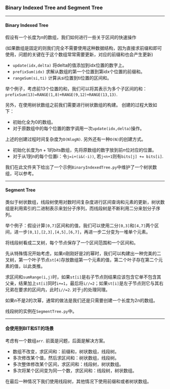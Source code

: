 ### Binary Indexed Tree and Segment Tree 
---
#### Binary Indexed Tree

假设有一个长度为$n$的数组，我们如何进行一些关于区间的快速操作

(如果数组是固定的则我们完全不需要使用这种数据结构，因为直接求前缀和即可使用，问题的关键在于这个数组常常需要更新，对应的前缀和也会产生更新)

- `update(idx,delta)` 将delta的值添加到idx位置的数字上。
- `prefixSum(idx)` 求解从数组的第一个位置到第idx个位置的前缀和。
- `rangeSum(si,ti)` 计算从si位置到ti位置的区间和。

举个例子，考虑前13个位置的和，我们可以将其表示为多个子区间的和：
`prefixSum(13)=RANGE(1,8)+RANGE(9,12)+RANGE(13,13)`.

另外，在使用树状数组之前我们需要进行树状数组的构建。
创建的过程大致如下：

- 初始化全为0的数组。
- 对于原数组中的每个位置的数字调用一次`update(idx,delta)`操作。
  
上述的创建过程时间复杂度为`O(NlogN)`. 另外还有一种`O(N)`的创建方式。

- 初始化长度为$n+1$的bits数组，先将原数组的数字放到前$n$位对应的位置。
- 对于从1到n的每个位置i：令`j=i+(i&(-i))`, 若`j<n+1`则有`bits[j] += bits[i]`.

我们在此文件夹下给出了一个示例`BinaryIndexedTree.py`中维护了一个树状数组，可以参考。

---

#### Segment Tree 

类似于树状数组，线段树使用对数时间复杂度进行区间查询和元素的更新，树状数组是利用索引的二进制表示来划分子序列，而线段树是不断利用二分来划分子序列。

举个例子：假设计算`[0,7]`区间和的值，我们可以使用二分`[0,3]`和`[4,7]`两个区间，进一步`[0,1],[2,3],[4,5],[6,7]`，再进一步二分变为一堆单个元素。

将线段树看成二叉树，每个节点保存了一个区间范围和一个区间和。

先从特殊情况开始考虑，如果$n$刚刚好是2的幂时，我们可以构建出一种完美的二叉树，第一个叶子节点`st[4]`存放数组第一个元素的值，第二个叶子存在第二个元素的值，以此类推。

求区间和`sumRange(i,j)`时，如果`st[i]`是右子节点则结果应该包含它单不包含其父亲，结果加上`st[i]`同时`i+=1`，最后将`i//=2`；如果`st[i]`是左子节点则它与其右兄弟在要求的区间内，此时`i//=2`. 对于`j`的处理同理。

如果$n$不是2的次幂，通常的做法是我们还是只需要创建一个长度为$2n$的数组。

线段树的实例在`SegmentTree.py`中。

---

#### 会使用到BIT和ST的场景

考虑有一个数组`arr`. 前面是问题，后面是解决方案。

- 数组不改变，求区间和：前缀和，树状数组，线段树。
- 多次修改某个值，然后求区间和：树状数组，线段树。
- 多次整体修改某个区间，求区间和：线段树，树状数组。
- 多次将某个区间变为同一个数，求区间和：线段树，树状数组。

在最后一种情况下我们使用线段树，其他情况下使用前缀和或者树状数组。

